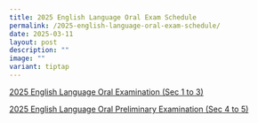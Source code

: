 ```yaml
---
title: 2025 English Language Oral Exam Schedule
permalink: /2025-english-language-oral-exam-schedule/
date: 2025-03-11
layout: post
description: ""
image: ""
variant: tiptap
---
```

<p><a href="/files/HS_2025_035_Letter_for_EOY_EL_Oral_Exam__002__.pdf" rel="noopener nofollow" target="_blank">2025 English Language Oral Examination (Sec 1 to 3)</a>
</p>
<p><a href="/files/HS_2025_036_Letter_for_Prelim_EL_Oral_Exam.pdf" rel="noopener nofollow" target="_blank">2025 English Language Oral Preliminary Examination (Sec 4 to 5)</a>
</p>
